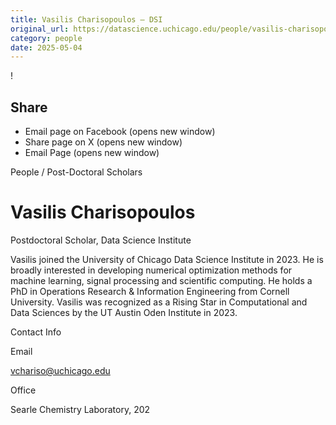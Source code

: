 ```yaml
---
title: Vasilis Charisopoulos – DSI
original_url: https://datascience.uchicago.edu/people/vasilis-charisopoulos
category: people
date: 2025-05-04
---
```


<!-- Table-like structure detected -->

!

## Share

* Email page on Facebook (opens new window)
* Share page on X (opens new window)
* Email Page (opens new window)

<!-- Table-like structure detected -->

People / Post-Doctoral Scholars

# Vasilis Charisopoulos

Postdoctoral Scholar, Data Science Institute

Vasilis joined the University of Chicago Data Science Institute in 2023. He is broadly interested in developing numerical optimization methods for machine learning, signal processing and scientific computing. He holds a PhD in Operations Research & Information Engineering from Cornell University. Vasilis was recognized as a Rising Star in Computational and Data Sciences by the UT Austin Oden Institute in 2023.

Contact Info

Email

[vchariso@uchicago.edu](mailto:vchariso@uchicago.edu)

Office

Searle Chemistry Laboratory, 202